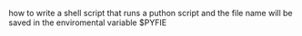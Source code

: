 how to write a shell script that runs a puthon script and the file name will be saved in the enviromental variable $PYFIE

